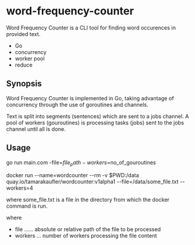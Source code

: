 # word-frequency-counter
Word Frequency Counter is a CLI tool for finding
word occurences in provided text.

 - Go
 - concurrency
 - worker pool
 - reduce

## Synopsis
Word Frequency Counter is implemented in Go, taking advantage
of concurrency through the use of goroutines and channels. 

Text is split into segments (sentences) which are sent to a jobs channel.
A pool of workers (gouroutines) is processing tasks (jobs) sent to the jobs
channel until all is done.

## Usage
go run main.com -file=$file_path -workers=$no_of_gouroutines

docker run --name=wordcounter --rm -v $PWD:/data quay.io/tamarakaufler/wordcounter:v1alpha1 --file=/data/some_file.txt --workers=4

  where some_file.txt is a file in the directory from which the docker command is run.

where
  - file ...... absolute or relative path of the file to be processed
  - workers ... number of workers processing the file content
